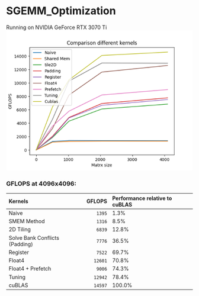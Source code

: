 # SGEMM_Optimization
Running on NVIDIA GeForce RTX 3070 Ti
![](plot.png)
### GFLOPS at 4096x4096:
<!-- benchmark_results -->
| Kernels                              |  GFLOPS  | Performance relative to cuBLAS |
|:-------------------------------------|---------:|:-------------------------------|
| Naive                                |   `1395` | 1.3%                           |
| SMEM Method                          |   `1316` | 8.5%                           |
| 2D Tiling                            |  `6839`  | 12.8%                          |
| Solve Bank Conflicts (Padding)       |  `7776`  | 36.5%                          |
| Register                             | `7522`   | 69.7%                          |
| Float4                               | `12601`  | 70.8%                          |
| Float4 + Prefetch                    | `9006`   | 74.3%                          |
| Tuning                               | `12942`  | 78.4%                          |
| cuBLAS                               | `14597`  | 100.0%                         |
<!-- benchmark_results -->
